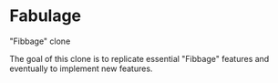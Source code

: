 # Fabulage
"Fibbage" clone

The goal of this clone is to replicate essential "Fibbage" features and eventually to implement new features.
